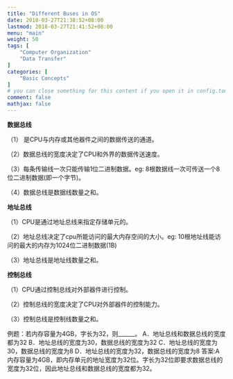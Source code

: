 ```yaml
---
title: "Different Buses in OS"
date: 2018-03-27T21:38:52+08:00
lastmod: 2018-03-27T21:41:52+08:00
menu: "main"
weight: 50
tags: [
    "Computer Organization"
    "Data Transfer"
]
categories: [
    "Basic Concepts"
]
# you can close something for this content if you open it in config.toml.
comment: false
mathjax: false
---
```


**数据总线**

（1） 是CPU与内存或其他器件之间的数据传送的通道。

（2）数据总线的宽度决定了CPU和外界的数据传送速度。

（3）每条传输线一次只能传输1位二进制数据。eg: 8根数据线一次可传送一个8位二进制数据(即一个字节)。

（4）数据总线是数据线数量之和。

**地址总线**

（1）CPU是通过地址总线来指定存储单元的。

（2）地址总线决定了cpu所能访问的最大内存空间的大小。eg: 10根地址线能访问的最大的内存为1024位二进制数据(1B)

（3）地址总线是地址线数量之和。

**控制总线**

（1）CPU通过控制总线对外部器件进行控制。

（2）控制总线的宽度决定了CPU对外部器件的控制能力。

（3）控制总线是控制线数量之和。

例题：若内存容量为4GB，字长为32，则______。
A．地址总线和数据总线的宽度都为32
B．地址总线的宽度为30，数据总线的宽度为32
C．地址总线的宽度为30，数据总线的宽度为8
D．地址总线的宽度为32，数据总线的宽度为8
答案:A
   内存容量为4GB，即内存单元的地址宽度为32位。字长为32位即要求数据总线的宽度为32位，因此地址总线和数据总线的宽度都为32。


